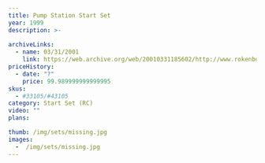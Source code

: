 ```yaml
---
title: Pump Station Start Set
year: 1999
description: >-
  
archiveLinks:
  - name: 03/31/2001
    link: https://web.archive.org/web/20010331185602/http://www.rokenbok.com/catalog/pd_ss_pump.html
priceHistory:
  - date: "?"
    price: 99.989999999999995
skus:
  - #33105/#43105
category: Start Set (RC)
video: ""
plans:

thumb: /img/sets/missing.jpg
images:
  -  /img/sets/missing.jpg
---
```

